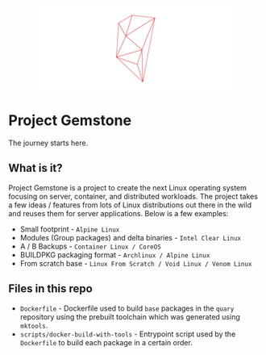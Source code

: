 <p align="center">
  <img alt="Project V Logo" src="https://raw.githubusercontent.com/junland/miniature-journey/master/images/logo_size_icon.jpg" />
</p>

# Project Gemstone
The journey starts here.

## What is it?
Project Gemstone is a project to create the next Linux operating system focusing on server, container, and distributed workloads. The project takes a few ideas / features from lots of Linux distributions out there in the wild and reuses them for server applications. Below is a few examples:

* Small footprint - `Alpine Linux`
* Modules (Group packages) and delta binaries - `Intel Clear Linux`
* A / B Backups - `Container Linux / CoreOS`
* BUILDPKG packaging format - `Archlinux / Alpine Linux`
* From scratch base - `Linux From Scratch / Void Linux / Venom Linux`

## Files in this repo

* `Dockerfile` - Dockerfile used to build `base` packages in the `quary` repository using the prebuilt toolchain which was generated using `mktools`.
* `scripts/docker-build-with-tools` - Entrypoint script used by the `Dockerfile` to build each package in a certain order.



